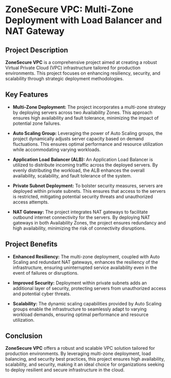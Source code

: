 # ZoneSecure VPC: Multi-Zone Deployment with Load Balancer and NAT Gateway

## Project Description

**ZoneSecure VPC** is a comprehensive project aimed at creating a robust Virtual Private Cloud (VPC) infrastructure tailored for production environments. This project focuses on enhancing resiliency, security, and scalability through strategic deployment methodologies.

## Key Features

- **Multi-Zone Deployment:** The project incorporates a multi-zone strategy by deploying servers across two Availability Zones. This approach ensures high availability and fault tolerance, minimizing the impact of potential zone failures.

- **Auto Scaling Group:** Leveraging the power of Auto Scaling groups, the project dynamically adjusts server capacity based on demand fluctuations. This ensures optimal performance and resource utilization while accommodating varying workloads.

- **Application Load Balancer (ALB):** An Application Load Balancer is utilized to distribute incoming traffic across the deployed servers. By evenly distributing the workload, the ALB enhances the overall availability, scalability, and fault tolerance of the system.

- **Private Subnet Deployment:** To bolster security measures, servers are deployed within private subnets. This ensures that access to the servers is restricted, mitigating potential security threats and unauthorized access attempts.

- **NAT Gateway:** The project integrates NAT gateways to facilitate outbound internet connectivity for the servers. By deploying NAT gateways in both Availability Zones, the project ensures redundancy and high availability, minimizing the risk of connectivity disruptions.

## Project Benefits

- **Enhanced Resiliency:** The multi-zone deployment, coupled with Auto Scaling and redundant NAT gateways, enhances the resiliency of the infrastructure, ensuring uninterrupted service availability even in the event of failures or disruptions.

- **Improved Security:** Deployment within private subnets adds an additional layer of security, protecting servers from unauthorized access and potential cyber threats.

- **Scalability:** The dynamic scaling capabilities provided by Auto Scaling groups enable the infrastructure to seamlessly adapt to varying workload demands, ensuring optimal performance and resource utilization.

## Conclusion

**ZoneSecure VPC** offers a robust and scalable VPC solution tailored for production environments. By leveraging multi-zone deployment, load balancing, and security best practices, this project ensures high availability, scalability, and security, making it an ideal choice for organizations seeking to deploy resilient and secure infrastructure in the cloud.
